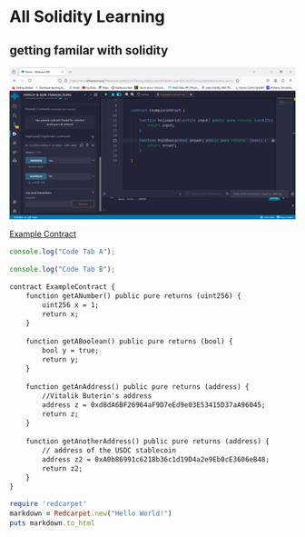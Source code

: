 # All Solidity Learning

## getting familar with solidity

![Example Contract](./output/eg1solidity.PNG)

[Example Contract](./ExampleContract.sol)

```javascript I'm A tab
console.log("Code Tab A");
```

```javascript I'm tab B
console.log("Code Tab B");
```

```solidity I'm tab B
contract ExampleContract {
    function getANumber() public pure returns (uint256) {
        uint256 x = 1;
        return x;
    }

    function getABoolean() public pure returns (bool) {
        bool y = true;
        return y;
    }

    function getAnAddress() public pure returns (address) {
        //Vitalik Buterin's address
        address z = 0xd8dA6BF26964aF9D7eEd9e03E53415D37aA96045;
        return z;
    }

    function getAnotherAddress() public pure returns (address) {
        // address of the USDC stablecoin
        address z2 = 0xA0b86991c6218b36c1d19D4a2e9Eb0cE3606eB48;
        return z2;
    }
}

```

```ruby
require 'redcarpet'
markdown = Redcarpet.new("Hello World!")
puts markdown.to_html
```
